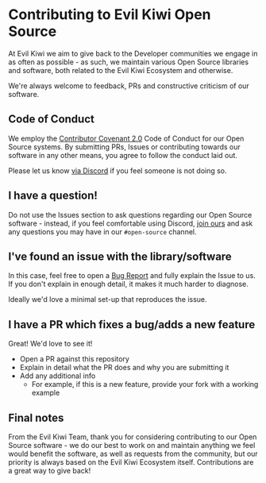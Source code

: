 # Contributing to Evil Kiwi Open Source

At Evil Kiwi we aim to give back to the Developer communities we engage in as often as possible - as such, we maintain various Open Source
libraries and software, both related to the Evil Kiwi Ecosystem and otherwise.

We're always welcome to feedback, PRs and constructive criticism of our software.

## Code of Conduct

We employ the [Contributor Covenant 2.0](https://www.contributor-covenant.org/version/2/0/code_of_conduct/) Code of Conduct for our Open
Source systems. By submitting PRs, Issues or contributing towards our software in any other means, you agree to follow the conduct laid out.

Please let us know [via Discord](https://discord.gg/3S6AKZ2GR9) if you feel someone is not doing so.

## I have a question!

Do not use the Issues section to ask questions regarding our Open Source software - instead, if you feel comfortable using Discord,
[join ours](https://discord.gg/3S6AKZ2GR9) and ask any questions you may have in our `#open-source` channel.

## I've found an issue with the library/software

In this case, feel free to open a
[Bug Report](https://github.com/evilkiwi/quadtree/issues/new?assignees=&labels=&template=bug_report.md&title=) and fully explain the Issue
to us. If you don't explain in enough detail, it makes it much harder to diagnose.

Ideally we'd love a minimal set-up that reproduces the issue.

## I have a PR which fixes a bug/adds a new feature

Great! We'd love to see it!

- Open a PR against this repository
- Explain in detail what the PR does and why you are submitting it
- Add any additional info
  - For example, if this is a new feature, provide your fork with a working example

## Final notes

From the Evil Kiwi Team, thank you for considering contributing to our Open Source software - we do our best to work on and maintain
anything we feel would benefit the software, as well as requests from the community, but our priority is always based on the Evil Kiwi
Ecosystem itself. Contributions are a great way to give back!
